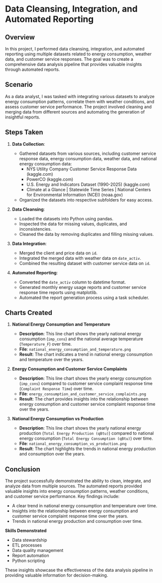 # Data Cleansing, Integration, and Automated Reporting 

## Overview
In this project, I performed data cleansing, integration, and automated reporting using multiple datasets related to energy consumption, weather data, and customer service responses. The goal was to create a comprehensive data analysis pipeline that provides valuable insights through automated reports.

## Scenario
As a data analyst, I was tasked with integrating various datasets to analyze energy consumption patterns, correlate them with weather conditions, and assess customer service performance. The project involved cleaning and merging data from different sources and automating the generation of insightful reports.

## Steps Taken
1. **Data Collection**:
   - Gathered datasets from various sources, including customer service response data, energy consumption data, weather data, and national energy consumption data:
     - NYS Utility Company Customer Service Response Data (kaggle.com)
     - PowerCO (kaggle.com)
     - U.S. Energy and Indicators Dataset (1990-2025) (kaggle.com)
     - Climate at a Glance | Statewide Time Series | National Centers for Environmental Information (NCEI) (noaa.gov)
   - Organized the datasets into respective subfolders for easy access.

2. **Data Cleansing**:
   - Loaded the datasets into Python using pandas.
   - Inspected the data for missing values, duplicates, and inconsistencies.
   - Cleaned the data by removing duplicates and filling missing values.

3. **Data Integration**:
   - Merged the client and price data on `id`.
   - Integrated the merged data with weather data on `date_activ`.
   - Combined the resulting dataset with customer service data on `id`.

4. **Automated Reporting**:
   - Converted the `date_activ` column to datetime format.
   - Generated monthly energy usage reports and customer service response time reports using matplotlib.
   - Automated the report generation process using a task scheduler.

## Charts Created
1. **National Energy Consumption and Temperature**
   - **Description**: This line chart shows the yearly national energy consumption (`imp_cons`) and the national average temperature (`Temperature_F`) over time.
   - **File**: `national_energy_consumption_and_temperature.png`
   - **Result**: The chart indicates a trend in national energy consumption and temperature over the years.

2. **Energy Consumption and Customer Service Complaints**
   - **Description**: This line chart shows the yearly energy consumption (`imp_cons`) compared to customer service complaint response time (`Complaint Response Time`) over time.
   - **File**: `energy_consumption_and_customer_service_complaints.png`
   - **Result**: The chart provides insights into the relationship between energy consumption and customer service complaint response time over the years.

3. **National Energy Consumption vs Production**
   - **Description**: This line chart shows the yearly national energy production (`Total Energy Production (qBtu)`) compared to national energy consumption (`Total Energy Consumption (qBtu)`) over time.
   - **File**: `national_energy_consumption_vs_production.png`
   - **Result**: The chart highlights the trends in national energy production and consumption over the years.

## Conclusion
The project successfully demonstrated the ability to clean, integrate, and analyze data from multiple sources. The automated reports provided valuable insights into energy consumption patterns, weather conditions, and customer service performance. Key findings include:

- A clear trend in national energy consumption and temperature over time.
- Insights into the relationship between energy consumption and customer service complaint response time over the years.
- Trends in national energy production and consumption over time.

**Skills Demonstrated**
- Data stewardship
- ETL processes
- Data quality management
- Report automation
- Python scripting 

These insights showcase the effectiveness of the data analysis pipeline in providing valuable information for decision-making.
